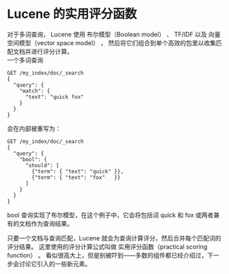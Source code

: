 # Lucene 的实用评分函数    
对于多词查询， Lucene 使用 布尔模型（Boolean model） 、 TF/IDF 以及 向量空间模型（vector space model） ，
然后将它们组合到单个高效的包里以收集匹配文档并进行评分计算。   
一个多词查询   
```
GET /my_index/doc/_search
{
  "query": {
    "match": {
      "text": "quick fox"
    }
  }
}
```    
会在内部被重写为：   
```
GET /my_index/doc/_search
{
  "query": {
    "bool": {
      "should": [
        {"term": { "text": "quick" }},
        {"term": { "text": "fox"   }}
      ]
    }
  }
}
```      
bool 查询实现了布尔模型，在这个例子中，它会将包括词 quick 和 fox 或两者兼有的文档作为查询结果。

只要一个文档与查询匹配，Lucene 就会为查询计算评分，然后合并每个匹配词的评分结果。
这里使用的评分计算公式叫做 实用评分函数（practical scoring function） 。
看似很高大上，但是别被吓到——多数的组件都已经介绍过，下一步会讨论它引入的一些新元素。   
